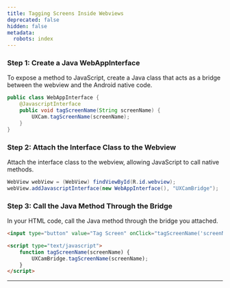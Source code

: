 ```yaml
---
title: Tagging Screens Inside Webviews
deprecated: false
hidden: false
metadata:
  robots: index
---
```

### Step 1:  Create a Java WebAppInterface

To expose a method to JavaScript, create a Java class that acts as a bridge between the webview and the Android native code.

```java
public class WebAppInterface {
    @JavascriptInterface
    public void tagScreenName(String screenName) {
        UXCam.tagScreenName(screenName);
    }
}
```

### Step 2: Attach the Interface Class to the Webview

Attach the interface class to the webview, allowing JavaScript to call native methods.

```java
WebView webView = (WebView) findViewById(R.id.webview);
webView.addJavascriptInterface(new WebAppInterface(), "UXCamBridge");
```

### Step 3: Call the Java Method Through the Bridge

In your HTML code, call the Java method through the bridge you attached.

```html
<input type="button" value="Tag Screen" onClick="tagScreenName('screenName')" />

<script type="text/javascript">
    function tagScreenName(screenName) {
        UXCamBridge.tagScreenName(screenName);
    }
</script>

```

***